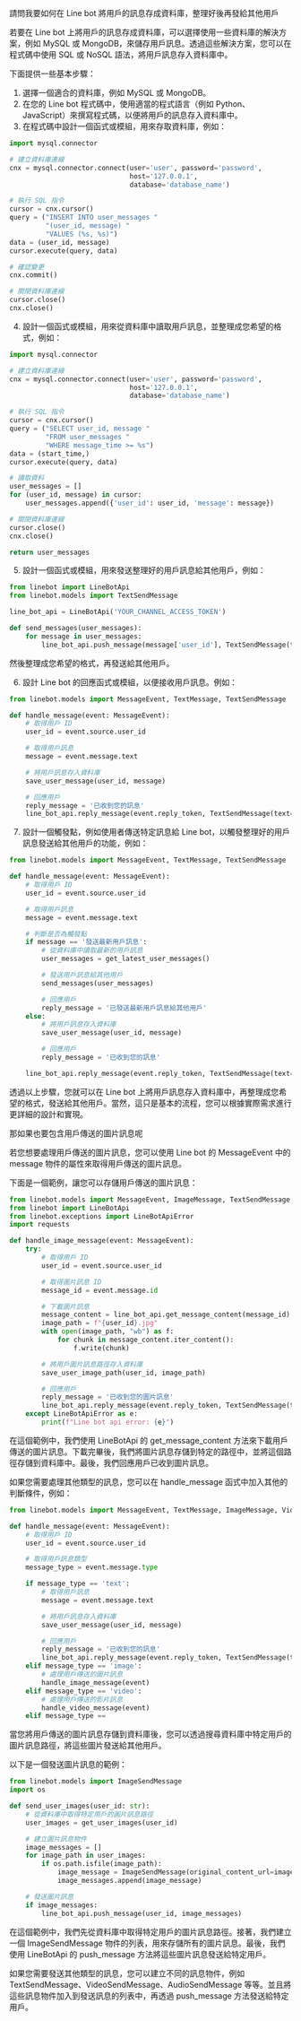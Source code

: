 請問我要如何在 Line bot 將用戶的訊息存成資料庫，整理好後再發給其他用戶

若要在 Line bot 上將用戶的訊息存成資料庫，可以選擇使用一些資料庫的解決方案，例如 MySQL 或 MongoDB，來儲存用戶訊息。透過這些解決方案，您可以在程式碼中使用 SQL 或 NoSQL 語法，將用戶訊息存入資料庫中。

下面提供一些基本步驟：

1. 選擇一個適合的資料庫，例如 MySQL 或 MongoDB。
2. 在您的 Line bot 程式碼中，使用適當的程式語言（例如 Python、JavaScript）來撰寫程式碼，以便將用戶的訊息存入資料庫中。
3. 在程式碼中設計一個函式或模組，用來存取資料庫，例如：

```py
import mysql.connector

# 建立資料庫連線
cnx = mysql.connector.connect(user='user', password='password',
                              host='127.0.0.1',
                              database='database_name')

# 執行 SQL 指令
cursor = cnx.cursor()
query = ("INSERT INTO user_messages "
         "(user_id, message) "
         "VALUES (%s, %s)")
data = (user_id, message)
cursor.execute(query, data)

# 確認變更
cnx.commit()

# 關閉資料庫連線
cursor.close()
cnx.close()
```
4. 設計一個函式或模組，用來從資料庫中讀取用戶訊息，並整理成您希望的格式，例如：

```py
import mysql.connector

# 建立資料庫連線
cnx = mysql.connector.connect(user='user', password='password',
                              host='127.0.0.1',
                              database='database_name')

# 執行 SQL 指令
cursor = cnx.cursor()
query = ("SELECT user_id, message "
         "FROM user_messages "
         "WHERE message_time >= %s")
data = (start_time,)
cursor.execute(query, data)

# 讀取資料
user_messages = []
for (user_id, message) in cursor:
    user_messages.append({'user_id': user_id, 'message': message})

# 關閉資料庫連線
cursor.close()
cnx.close()

return user_messages
```

5. 設計一個函式或模組，用來發送整理好的用戶訊息給其他用戶，例如：
```py
from linebot import LineBotApi
from linebot.models import TextSendMessage

line_bot_api = LineBotApi('YOUR_CHANNEL_ACCESS_TOKEN')

def send_messages(user_messages):
    for message in user_messages:
        line_bot_api.push_message(message['user_id'], TextSendMessage(text=message['message']))
```

然後整理成您希望的格式，再發送給其他用戶。

6. 設計 Line bot 的回應函式或模組，以便接收用戶訊息。例如：

```py
from linebot.models import MessageEvent, TextMessage, TextSendMessage

def handle_message(event: MessageEvent):
    # 取得用戶 ID
    user_id = event.source.user_id

    # 取得用戶訊息
    message = event.message.text

    # 將用戶訊息存入資料庫
    save_user_message(user_id, message)

    # 回應用戶
    reply_message = '已收到您的訊息'
    line_bot_api.reply_message(event.reply_token, TextSendMessage(text=reply_message))
```

7. 設計一個觸發點，例如使用者傳送特定訊息給 Line bot，以觸發整理好的用戶訊息發送給其他用戶的功能，例如：

```py
from linebot.models import MessageEvent, TextMessage, TextSendMessage

def handle_message(event: MessageEvent):
    # 取得用戶 ID
    user_id = event.source.user_id

    # 取得用戶訊息
    message = event.message.text

    # 判斷是否為觸發點
    if message == '發送最新用戶訊息':
        # 從資料庫中讀取最新的用戶訊息
        user_messages = get_latest_user_messages()

        # 發送用戶訊息給其他用戶
        send_messages(user_messages)

        # 回應用戶
        reply_message = '已發送最新用戶訊息給其他用戶'
    else:
        # 將用戶訊息存入資料庫
        save_user_message(user_id, message)

        # 回應用戶
        reply_message = '已收到您的訊息'

    line_bot_api.reply_message(event.reply_token, TextSendMessage(text=reply_message))
```

透過以上步驟，您就可以在 Line bot 上將用戶訊息存入資料庫中，再整理成您希望的格式，發送給其他用戶。當然，這只是基本的流程，您可以根據實際需求進行更詳細的設計和實現。

那如果也要包含用戶傳送的圖片訊息呢

若您想要處理用戶傳送的圖片訊息，您可以使用 Line bot 的 MessageEvent 中的 message 物件的屬性來取得用戶傳送的圖片訊息。

下面是一個範例，讓您可以存儲用戶傳送的圖片訊息：

```py
from linebot.models import MessageEvent, ImageMessage, TextSendMessage
from linebot import LineBotApi
from linebot.exceptions import LineBotApiError
import requests

def handle_image_message(event: MessageEvent):
    try:
        # 取得用戶 ID
        user_id = event.source.user_id

        # 取得圖片訊息 ID
        message_id = event.message.id

        # 下載圖片訊息
        message_content = line_bot_api.get_message_content(message_id)
        image_path = f"{user_id}.jpg"
        with open(image_path, "wb") as f:
            for chunk in message_content.iter_content():
                f.write(chunk)

        # 將用戶圖片訊息路徑存入資料庫
        save_user_image_path(user_id, image_path)

        # 回應用戶
        reply_message = '已收到您的圖片訊息'
        line_bot_api.reply_message(event.reply_token, TextSendMessage(text=reply_message))
    except LineBotApiError as e:
        print(f"Line bot api error: {e}")
```

在這個範例中，我們使用 LineBotApi 的 get_message_content 方法來下載用戶傳送的圖片訊息。下載完畢後，我們將圖片訊息存儲到特定的路徑中，並將這個路徑存儲到資料庫中。最後，我們回應用戶已收到圖片訊息。

如果您需要處理其他類型的訊息，您可以在 handle_message 函式中加入其他的判斷條件，例如：
```py
from linebot.models import MessageEvent, TextMessage, ImageMessage, VideoMessage, AudioMessage, LocationMessage

def handle_message(event: MessageEvent):
    # 取得用戶 ID
    user_id = event.source.user_id

    # 取得用戶訊息類型
    message_type = event.message.type

    if message_type == 'text':
        # 取得用戶訊息
        message = event.message.text

        # 將用戶訊息存入資料庫
        save_user_message(user_id, message)

        # 回應用戶
        reply_message = '已收到您的訊息'
        line_bot_api.reply_message(event.reply_token, TextSendMessage(text=reply_message))
    elif message_type == 'image':
        # 處理用戶傳送的圖片訊息
        handle_image_message(event)
    elif message_type == 'video':
        # 處理用戶傳送的影片訊息
        handle_video_message(event)
    elif message_type ==
```

當您將用戶傳送的圖片訊息存儲到資料庫後，您可以透過搜尋資料庫中特定用戶的圖片訊息路徑，將這些圖片發送給其他用戶。

以下是一個發送圖片訊息的範例：

```py
from linebot.models import ImageSendMessage
import os

def send_user_images(user_id: str):
    # 從資料庫中取得特定用戶的圖片訊息路徑
    user_images = get_user_images(user_id)

    # 建立圖片訊息物件
    image_messages = []
    for image_path in user_images:
        if os.path.isfile(image_path):
            image_message = ImageSendMessage(original_content_url=image_path, preview_image_url=image_path)
            image_messages.append(image_message)

    # 發送圖片訊息
    if image_messages:
        line_bot_api.push_message(user_id, image_messages)
```

在這個範例中，我們先從資料庫中取得特定用戶的圖片訊息路徑。接著，我們建立一個 ImageSendMessage 物件的列表，用來存儲所有的圖片訊息。最後，我們使用 LineBotApi 的 push_message 方法將這些圖片訊息發送給特定用戶。

如果您需要發送其他類型的訊息，您可以建立不同的訊息物件，例如 TextSendMessage、VideoSendMessage、AudioSendMessage 等等。並且將這些訊息物件加入到發送訊息的列表中，再透過 push_message 方法發送給特定用戶。